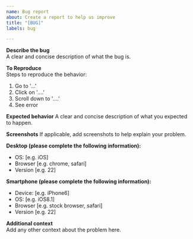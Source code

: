 ```yaml
---
name: Bug report
about: Create a report to help us improve
title: "[BUG]"
labels: bug

---
```


**Describe the bug**  
A clear and concise description of what the bug is.

**To Reproduce**  
Steps to reproduce the behavior:

1. Go to '...'
2. Click on '....'
3. Scroll down to '....'
4. See error

**Expected behavior**
A clear and concise description of what you expected to happen.

**Screenshots**
If applicable, add screenshots to help explain your problem.

**Desktop (please complete the following information):**  

- OS: [e.g. iOS]
- Browser [e.g. chrome, safari]
- Version [e.g. 22]

**Smartphone (please complete the following information):**  

- Device: [e.g. iPhone6]
- OS: [e.g. iOS8.1]
- Browser [e.g. stock browser, safari]
- Version [e.g. 22]

**Additional context**  
Add any other context about the problem here.
